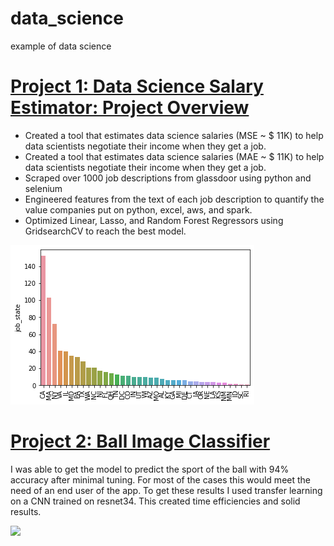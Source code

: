 # data_science
example of data science

# [Project 1: Data Science Salary Estimator: Project Overview ](https://github.com/PlayingNumbers/ds_salary_proj)
* Created a tool that estimates data science salaries (MSE ~ $ 11K) to help data scientists negotiate their income when they get a job.
* Created a tool that estimates data science salaries (MAE ~ $ 11K) to help data scientists negotiate their income when they get a job.
* Scraped over 1000 job descriptions from glassdoor using python and selenium
* Engineered features from the text of each job description to quantify the value companies put on python, excel, aws, and spark. 
* Optimized Linear, Lasso, and Random Forest Regressors using GridsearchCV to reach the best model. 

![](/images/positions_by_state.png)


# [Project 2: Ball Image Classifier](https://github.com/PlayingNumbers/ball_image_classifier)
I was able to get the model to predict the sport of the ball with 94% accuracy after minimal tuning. For most of the cases this would meet the need of an end user of the app. To get these results I used transfer learning on a CNN trained on resnet34. This created time efficiencies and solid results.

![](https:/images/matrix_results.png)
